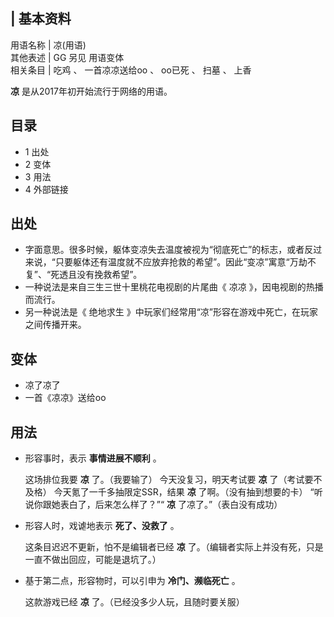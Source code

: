 |  **基本资料**  
---  
用语名称  |  凉(用语)   
其他表述  |  GG  另见  用语变体   
相关条目  |  吃鸡  、  一首凉凉送给oo  、  oo已死  、  扫墓  、  上香   
  
**凉** 是从2017年初开始流行于网络的用语。

##  目录

  * 1  出处 
  * 2  变体 
  * 3  用法 
  * 4  外部链接 

##  出处

  * 字面意思。很多时候，躯体变凉失去温度被视为“彻底死亡”的标志，或者反过来说，“只要躯体还有温度就不应放弃抢救的希望”。因此“变凉”寓意“万劫不复”、“死透且没有挽救希望”。 
  * 一种说法是来自三生三世十里桃花电视剧的片尾曲《  凉凉  》，因电视剧的热播而流行。 
  * 另一种说法是《  绝地求生  》中玩家们经常用“凉”形容在游戏中死亡，在玩家之间传播开来。 

##  变体

  * 凉了凉了 
  * 一首《凉凉》送给oo 

##  用法

  * 形容事时，表示 **事情进展不顺利** 。 

     这场排位我要 **凉** 了。（我要输了） 
     今天没复习，明天考试要 **凉** 了（考试要不及格） 
     今天氪了一千多抽限定SSR，结果 **凉** 了啊。（没有抽到想要的卡） 
     “听说你跟她表白了，后来怎么样了？”“ **凉** 了凉了。”（表白没有成功） 

  * 形容人时，戏谑地表示 **死了、没救了** 。 

     这条目迟迟不更新，怕不是编辑者已经 **凉** 了。（编辑者实际上并没有死，只是一直不做出回应，可能是退坑了。） 

  * 基于第二点，形容物时，可以引申为 **冷门、濒临死亡** 。 

     这款游戏已经 **凉** 了。（已经没多少人玩，且随时要关服） 